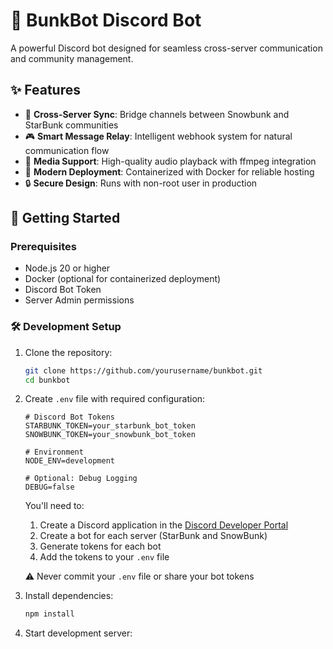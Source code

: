 # 🤖 BunkBot Discord Bot

A powerful Discord bot designed for seamless cross-server communication and community management.

## ✨ Features

- 🔄 **Cross-Server Sync**: Bridge channels between Snowbunk and StarBunk communities
- 🎮 **Smart Message Relay**: Intelligent webhook system for natural communication flow
- 🎵 **Media Support**: High-quality audio playback with ffmpeg integration
- 🐳 **Modern Deployment**: Containerized with Docker for reliable hosting
- 🔒 **Secure Design**: Runs with non-root user in production

## 🚀 Getting Started

### Prerequisites

- Node.js 20 or higher
- Docker (optional for containerized deployment)
- Discord Bot Token
- Server Admin permissions

### 🛠️ Development Setup

1. Clone the repository:

    ```bash
    git clone https://github.com/yourusername/bunkbot.git
    cd bunkbot
    ```

2. Create `.env` file with required configuration:

    ```env
    # Discord Bot Tokens
    STARBUNK_TOKEN=your_starbunk_bot_token
    SNOWBUNK_TOKEN=your_snowbunk_bot_token

    # Environment
    NODE_ENV=development

    # Optional: Debug Logging
    DEBUG=false
    ```

    You'll need to:

    1. Create a Discord application in the [Discord Developer Portal](https://discord.com/developers/applications)
    2. Create a bot for each server (StarBunk and SnowBunk)
    3. Generate tokens for each bot
    4. Add the tokens to your `.env` file

    ⚠️ Never commit your `.env` file or share your bot tokens

3. Install dependencies:

    ```bash
    npm install
    ```

4. Start development server:
    ```

    ```
